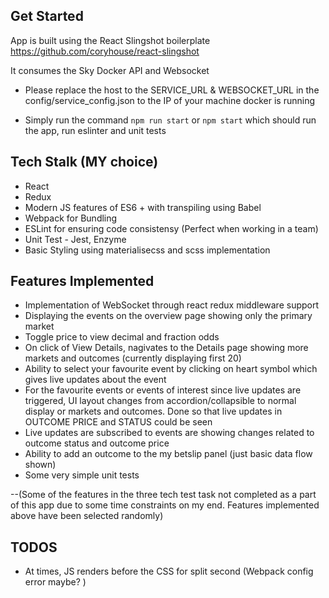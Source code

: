 ## Get Started

App is built using the React Slingshot boilerplate https://github.com/coryhouse/react-slingshot

It consumes the Sky Docker API and Websocket

- Please replace the host to the SERVICE_URL & WEBSOCKET_URL in the config/service_config.json to the IP of your machine docker is running

- Simply run the command `npm run start` or `npm start` which should run the app, run eslinter and unit tests

## Tech Stalk (MY choice)

- React
- Redux
- Modern JS features of ES6 + with transpiling using Babel
- Webpack for Bundling
- ESLint for ensuring code consistensy (Perfect when working in a team)
- Unit Test - Jest, Enzyme
- Basic Styling using materialisecss and scss implementation

## Features Implemented

- Implementation of WebSocket through react redux middleware support
- Displaying the events on the overview page showing only the primary market
- Toggle price to view decimal and fraction odds
- On click of View Details, nagivates to the Details page showing more markets and outcomes (currently displaying first 20)
- Ability to select your favourite event by clicking on heart symbol which gives live updates about the event
- For the favourite events or events of interest since live updates are triggered, UI layout changes from accordion/collapsible to normal display or markets and outcomes. Done so that live updates in OUTCOME PRICE and STATUS could be seen
- Live updates are subscribed to events are showing changes related to outcome status and outcome price
- Ability to add an outcome to the my betslip panel (just basic data flow shown)
- Some very simple unit tests

--(Some of the features in the three tech test task not completed as a part of this app due to some time constraints on my end. Features implemented above have been selected randomly)

## TODOS

- At times, JS renders before the CSS for split second (Webpack config error maybe? )
